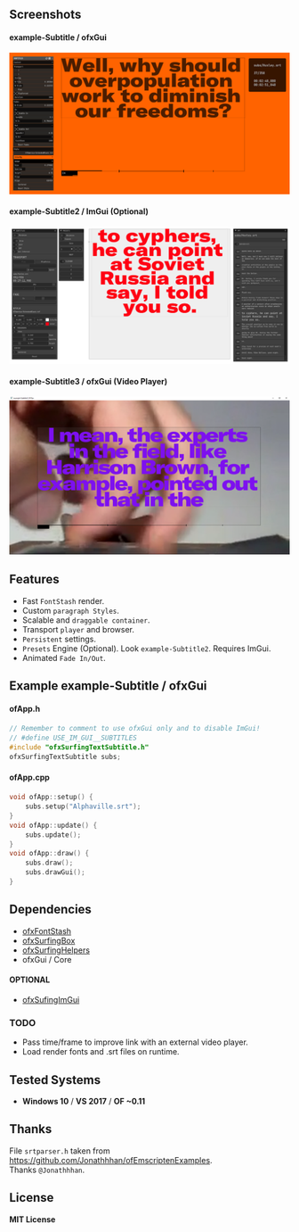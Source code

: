 ## Screenshots
#### example-Subtitle / ofxGui 
![Screenshot](example-Subtitle/Capture.PNG)
#### example-Subtitle2 / ImGui (Optional) 
![Screenshot](example-Subtitle2/Capture.PNG)
#### example-Subtitle3 / ofxGui (Video Player) 
![Screenshot](example-Subtitle3/Capture.PNG)

## Features
- Fast `FontStash` render.
- Custom `paragraph Styles`.
- Scalable and `draggable container`.
- Transport `player` and browser.
- `Persistent` settings.
- `Presets` Engine (Optional). Look `example-Subtitle2`. Requires ImGui.
- Animated `Fade In/Out`.

## Example example-Subtitle / ofxGui
#### ofApp.h
```.cpp
// Remember to comment to use ofxGui only and to disable ImGui!
// #define USE_IM_GUI__SUBTITLES
#include "ofxSurfingTextSubtitle.h"
ofxSurfingTextSubtitle subs;
```
#### ofApp.cpp
```.cpp
void ofApp::setup() {
	subs.setup("Alphaville.srt");
}
void ofApp::update() {
	subs.update();
}
void ofApp::draw() {
	subs.draw();
	subs.drawGui();
}
```

## Dependencies
- [ofxFontStash](https://github.com/armadillu/ofxFontStash)
- [ofxSurfingBox](https://github.com/moebiussurfing/ofxSurfingBox)
- [ofxSurfingHelpers](https://github.com/moebiussurfing/ofxSurfingHelpers)
- ofxGui / Core

#### OPTIONAL
- [ofxSufingImGui](https://github.com/moebiussurfing/ofxSurfingImGui)

### TODO
- Pass time/frame to improve link with an external video player.
- Load render fonts and .srt files on runtime.

## Tested Systems
* **Windows 10** / **VS 2017** / **OF ~0.11**

## Thanks
File `srtparser.h` taken from https://github.com/Jonathhhan/ofEmscriptenExamples.  
Thanks `@Jonathhhan`.

## License
**MIT License**